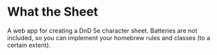 # What the Sheet

A web app for creating a DnD 5e character sheet. Batteries are not included, so you can implement your homebrew rules and classes (to a certain extent).
